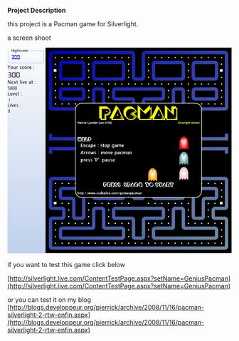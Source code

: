 **Project Description**

this project is a Pacman game for Silverlight.


a screen shoot

![](Home_screen1.jpg)

if you want to test this game click below

[http://silverlight.live.com/ContentTestPage.aspx?setName=GeniusPacman](http://silverlight.live.com/ContentTestPage.aspx?setName=GeniusPacman)

or you can test it on my blog [http://blogs.developpeur.org/pierrick/archive/2008/11/16/pacman-silverlight-2-rtw-enfin.aspx](http://blogs.developpeur.org/pierrick/archive/2008/11/16/pacman-silverlight-2-rtw-enfin.aspx)
